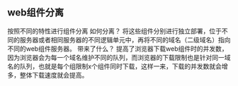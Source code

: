 ## web组件分离
按照不同的特性进行组件分离
如何分离？
将这些组件分别进行独立部署，位于不同的服务器或者相同服务器的不同逻辑单元中，再将不同的域名（二级域名）指向不同的web组件服务器。
带来了什么？
提高了浏览器下载web组件时的并发数，因为浏览器会为每一个域名维护不同的队列，而浏览器的下载限制也是针对同一域名的队列，也就是每个组限制x个组件同时下载，这样一来，下载的并发数就会增多，整体下载速度就会提高。